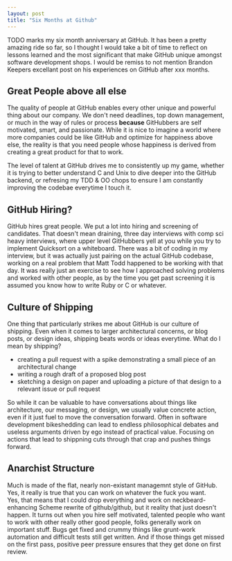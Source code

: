 ```yaml
---
layout: post
title: "Six Months at Github"
---
```


TODO marks my six month anniversary at GitHub.  It has been a pretty amazing ride so far, 
so I thought I would take a bit of time to reflect on lessons learned and the most significant that make
GitHub unique amongst software development shops.  I would be remiss to not mention Brandon Keepers
excellant post on his experiences on GitHub after xxx months.

## Great People above all else

The quality of people at GitHub enables every other unique and powerful thing
about our company.  We don't need deadlines, top down management, or much in the way of
rules or process **because** GitHubbers are self motivated, smart, and
passionate.  While it is nice to imagine a world where more companies could be
like GitHub and optimize for happiness above else, the reality is that you
need people whose happiness is derived from creating a great product for that
to work.

The level of talent at GitHub drives me to consistently up my
game, whether it is trying to better understand C and Unix to dive deeper into
the GitHub backend, or refresing my TDD & OO chops to ensure I am constantly
improving the codebae everytime I touch it.

## GitHub Hiring?

GitHub hires great people.  We put a lot into hiring and screening of
candidates.  That doesn't mean draining, three day interviews with 
comp sci heavy interviews, where upper level GitHubbers yell at you while you try to implement 
Quicksort on a whiteboard.  There was a bit of coding in my interview, but it
was actually just pairing on the actual GitHub codebase, working on a real
problem that Matt Todd happened to be working with that day.  It was really
just an exercise to see how I approached solving problems and worked with
other people, as by the time you get past screening it is assumed you know how
to write Ruby or C or whatever.

## Culture of Shipping

One thing that particularly strikes me about GitHub is our culture of
shipping.  Even when it comes to larger architectural concerns, or blog posts,
or design ideas, shipping beats words or ideas everytime.  What do I mean by
shipping?

* creating a pull request with a spike demonstrating a small piece of an
  architectural change
* writing a rough draft of a proposed blog post
* sketching a design on paper and uploading a picture of that design to a
  relevant issue or pull request

So while it can be valuable to have conversations about things like
architecture, our messaging, or design, we usually value concrete action, even
if it just fuel to move the conversation forward.  Often in software
development bikeshedding can lead to endless philosophical debates and useless
arguments driven by ego instead of practical value.  Focusing on actions that
lead to shippning cuts through that crap and pushes things forward.

## Anarchist Structure

Much is made of the flat, nearly non-existant managemnt style of GitHub.  
Yes, it really is true that you can work on whatever the fuck you want.  
Yes, that means that I could drop everything and work on neckbeard-enhancing Scheme
rewrite of github/github, but it reality that just doesn't happen.  It turns
out when you hire self motivated, talented people who want to work with other
really other good people, folks generally work on important stuff.  Bugs get
fixed and crummy things like grunt-work automation and difficult tests still
get written. And if those things get missed on the first pass, positive peer pressure ensures
that they get done on first review.


